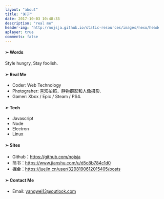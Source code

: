 ```yaml
---
layout: "about"
title: "关于"
date: 2017-10-03 10:48:33
description: "real me"
header-img: "http://nojsja.github.io/static-resources/images/hexo/header_img/about.jpg"
aplayer: true
comments: false
---
```


#### ➣ Words


Style hungry, Stay foolish.

#### ➣ Real Me

- Coder: Web Technology
- Photograher: 喜欢拍照，静物摄影和人像摄影.
- Gamer: Xbox / Epic / Steam / PS4.

#### ➣ Tech

- Javascript
- Node
- Electron
- Linux

#### ➣ Sites

- Github：https://github.com/nojsja
- 简书：https://www.jianshu.com/u/d5c8b784c1d0
- 掘金：https://juejin.cn/user/3298190612015405/posts

#### ➣ Contact Me

- Email: yangwei13@outlook.com

